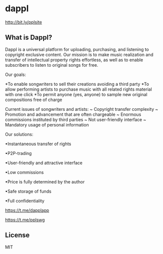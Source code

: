 # dappl

http://bit.ly/pplsite

What is Dappl?
----------------

Dappl is a universal platform for uploading, purchasing, and listening to copyright exclusive content.
Our mission is to make music realization and transfer of intellectual property rights effortless, 
as well as to enable subscribers to listen to original songs for free.

Our goals:

*To enable songwriters to sell their creations avoiding a third party 
*To allow performing artists to purchase music with all related rights material with one click
*To permit anyone (yes, anyone) to sample new original compositions free of charge

Current issues of songwriters and artists:
~ Copyright transfer complexity
~ Promotion and advancement that are often chargeable
~ Enormous commissions instituted by third parties
~ Not user-friendly interface 
~ Mandatory usage of personal information

Our solutions:

•Instantaneous transfer of rights

•P2P-trading

•User-friendly and attractive interface

•Low commissions

•Price is fully determined by the author

•Safe storage of funds

•Full confidentiality

https://t.me/dapplapp

https://t.me/pplswg

License
-------

MIT


